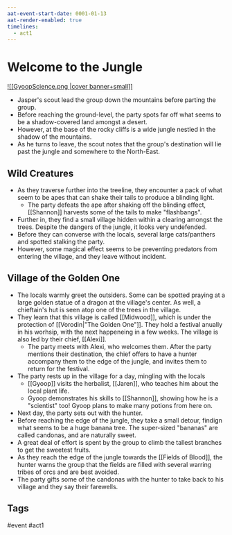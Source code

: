 ```yaml
---
aat-event-start-date: 0001-01-13
aat-render-enabled: true
timelines:
  - act1
---
```

# Welcome to the Jungle
[![[GyoopScience.png |cover banner+small]]](GyoopScience.png)
- Jasper's scout lead the group down the mountains before parting the group.
- Before reaching the ground-level, the party spots far off what seems to be a shadow-covered land amongst a desert.
- However, at the base of the rocky cliffs is a wide jungle nestled in the shadow of the mountains.
- As he turns to leave, the scout notes that the group's destination will lie past the jungle and somewhere to the North-East.

## Wild Creatures
- As they traverse further into the treeline, they encounter a pack of what seem to be apes that can shake their tails to produce a blinding light.
	- The party defeats the ape after shaking off the blinding effect, [[Shannon]] harvests some of the tails to  make "flashbangs".
- Further in, they find a small village hidden within a clearing amongst the trees. Despite the dangers of the jungle, it looks very undefended.
- Before they can converse with the locals, several large cats/panthers and spotted stalking the party.
- However, some magical effect seems to be preventing predators from entering the village, and they leave without incident.

## Village of the Golden One
- The locals warmly greet the outsiders. Some can be spotted praying at a large golden statue of a dragon at the village's center. As well, a chieftain's hut is seen atop one of the trees in the village.
- They learn that this village is called [[Midwood]], which is under the protection of [[Vorodin|"The Golden One"]]. They hold a festival anually in his worhsip, with the next happeneing in a few weeks. The village is also led by their chief, [[Alexi]].
	- The party meets with Alexi, who welcomes them. After the party mentions their destination, the chief offers to have a hunter accompany them to the edge of the jungle, and invites them to return for the festival.
- The party rests up in the village for a day, mingling with the locals
	-  [[Gyoop]] visits the herbalist, [[Jaren]], who teaches him about the local plant life.
	- Gyoop demonstrates his skills to [[Shannon]], showing how  he is a "scientist" too! Gyoop plans to make many potions from here on.
- Next day, the party sets out with the hunter.
- Before reaching the edge of the jungle, they take a small detour, findign what seems to be a huge banana tree. The super-sized "bananas" are called candonas, and are naturally sweet.
- A great deal of effort is spent by the group to climb the tallest branches to get the sweetest fruits.
- As they reach the edge of the jungle towards the [[Fields of Blood]], the hunter warns the group that the fields are filled with several warring tribes of orcs and are best avoided.
- The party gifts some of the candonas with the hunter to take back to his village and they say their farewells.

## Tags
 #event #act1

